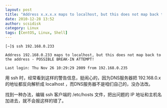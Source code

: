 ```yaml
---
layout: post
title: "Address x.x.x.x maps to localhost, but this does not map back to the address"
date: 2010-12-28 13:52
author: scsidisk
category: Linux
tags: [CentOS, Linux, Shell]
---
```


```
[~]$ ssh 192.168.0.233

Address 192.168.0.233 maps to localhost, but this does not map back to
the address - POSSIBLE BREAK-IN ATTEMPT!

Last login: Thu Nov 26 10:29:29 2009 from 192.168.0.235
```

用 ssh 时，经常看到这样的警告信息，挺闹心的，因为DNS服务器把 192.168.0.x
的地址都反向解析成 localhost ，而DNS服务器不是咱们自己的，没办法改。

找到一种办法，编辑 ssh 客户端的 /etc/hosts 文件，把出问题的 IP
地址和主机名加进去，就不会报这样的错了。
